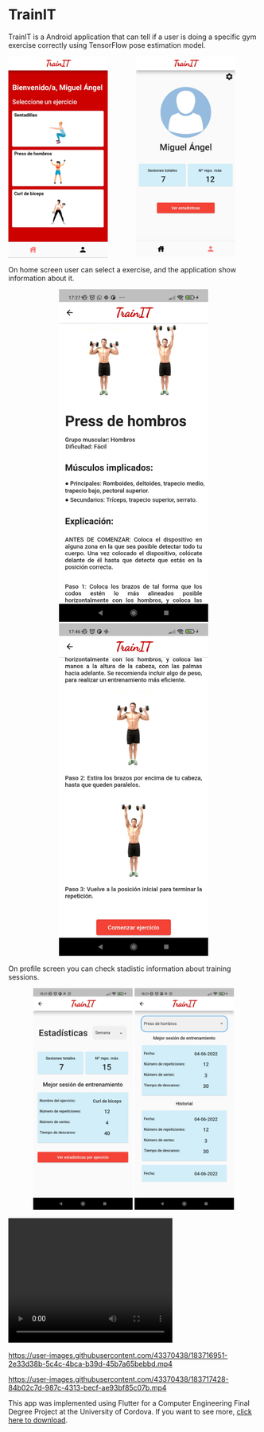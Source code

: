 # TrainIT
TrainIT is a Android application that can tell if a user is doing a specific gym exercise correctly using TensorFlow pose estimation model.   

<p align="center">
  <img src="images/Screens/HomeScreen.jpg" width="200" style="float:left; padding-right:10px"> <img src="images/Screens/ProfileScreen.jpg" width="200">
</p> 

On home screen user can select a exercise, and the application show information about it.

<p align="center">
  <img src="images/Screens/PressMilitar1.jpg" width="300"> <img src="images/Screens/PressMilitar2.jpg" width="300">
</p> 
On profile screen you can check stadistic information about training sessions.

<p align="center">
  <img src="images/Screens/StadisticScreen.jpg" width="200"> <img src="images/Screens/PressStadistics.jpg" width="200">
</p> 

<video src="https://user-images.githubusercontent.com/43370438/183715982-eb5b3989-be73-4feb-a80b-b2150686de7c.mp4"  width="330" height="250">
</video> 


https://user-images.githubusercontent.com/43370438/183716951-2e33d38b-5c4c-4bca-b39d-45b7a65bebbd.mp4

https://user-images.githubusercontent.com/43370438/183717428-84b02c7d-987c-4313-becf-ae93bf85c07b.mp4

This app was implemented using Flutter for a Computer Engineering Final Degree Project at the University of Cordova. If you want to see more, [ click here to download]( https://1drv.ms/u/s!Asdu4nsiDEAbgkQKBl3fSzv__rqF?e=6i06if).
